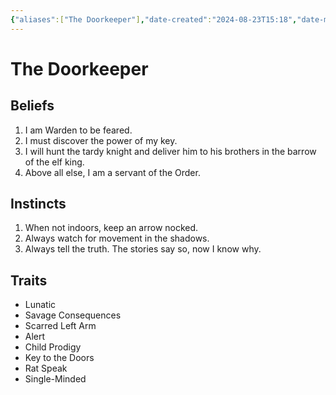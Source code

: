 ```yaml
---
{"aliases":["The Doorkeeper"],"date-created":"2024-08-23T15:18","date-modified":"2024-09-23T09:35","dg-publish":true,"tags":["moonrise"],"title":"The Doorkeeper","dg-path":"moonrise/The Doorkeeper.md","permalink":"/moonrise/the-doorkeeper/","dgPassFrontmatter":true}
---
```



# The Doorkeeper

## Beliefs

1. I am Warden to be feared.
2. I must discover the power of my key.
3. I will hunt the tardy knight and deliver him to his brothers in the barrow of the elf king.
4. Above all else, I am a servant of the Order.

## Instincts

1. When not indoors, keep an arrow nocked.
2. Always watch for movement in the shadows.
3. Always tell the truth. The stories say so, now I know why.

## Traits

- Lunatic
- Savage Consequences
- Scarred Left Arm
- Alert
- Child Prodigy
- Key to the Doors
- Rat Speak
- Single-Minded
